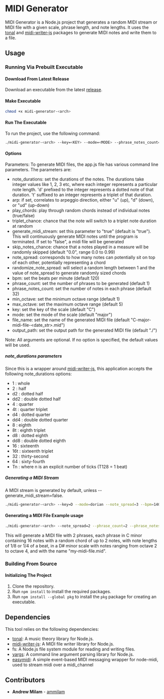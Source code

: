 # MIDI Generator

MIDI Generator is a Node.js project that generates a random MIDI stream or MIDI file with a given scale, phrase length, and note lengths. It uses the [tonal](https://www.npmjs.com/package/tonal) and [midi-writer-js](https://www.npmjs.com/package/midi-writer-js) packages to generate MIDI notes and write them to a file.

## Usage

### Running Via Prebuilt Executable 

#### Download From Latest Release

Download an executable from the latest [release](https://github.com/ammilam/midi-generator/releases/tag/latest).

#### Make Executable

```bash
chmod +x midi-generator-<arch>
```

#### Run The Executable

To run the project, use the following command:

```bash
./midi-generator-<arch> --key=<KEY> --mode=<MODE> --phrase_notes_count=<PHRASE_NOTES_COUNT> --note_durations=<note_durations> --min_octave=<MIN_OCTAVE> --max_octave=<MAX_OCTAVE> --file_name=<FILE_NAME> --note_spread=<NOTE_SPREAD> --triplet_chance=<TRIPLET_CHANCE> --arp=<ARP> --time_signature=<TIME_SIGNATURE> --skip_notes_chance=<SKIP_NOTES_CHANCE> --midi_channel=<MIDI_CHANNEL> --randomize_note_spread --play_chords
```

#### Options

Parameters:
To generate MIDI files, the app.js file has various command line parameters. The parameters are:
- note_durations: set the durations of the notes. The durations take integer values like 1, 2, 3 etc, where each integer represents a particular note length. 'd' prefixed to the integer represents a dotted note of that duration. 't' suffixed to an integer represents a triplet of that duration.
- arp: if set, correlates to arpeggio direction, either "u" (up), "d" (down), or "ud" (up-down)
- play_chords: play through random chords instead of individual notes (true/false)
- triplet_chance: chance that the note will switch to a triplet note duration at random
- generate_midi_stream: set this parameter to "true" (default is "true"). This will continuously generate MIDI notes until the program is terminated. If set to "false", a midi file will be generated 
- skip_notes_chance: chance that a notes played in a measure will be randomly skipped (default "0.0", range 0.0 to 0.99)
- note_spread: corresponds to how many notes can potentially sit on top of each other, potentially representing a chord
- randomize_note_spread: will select a random length between 1 and the value of note_spread to generate randomly sized chords
- bpm: set the beats per minute (default 120)
- phrase_count: set the number of phrases to be generated (default 1)
- phrase_notes_count: set the number of notes in each phrase (default 32)
- min_octave: set the minimum octave range (default 1)
- max_octave: set the maximum octave range (default 5)
- key: set the key of the scale (default "C")
- mode: set the mode of the scale (default "major")
- file_name: set the name of the generated MIDI file (default "C-major-midi-file-<date_str>.mid")
- output_path: set the output path for the generated MIDI file (default "./")

Note: All arguments are optional. If no option is specified, the default values will be used.

##### note_durations parameters

Since this is a wrapper around [midi-writer-js](https://www.npmjs.com/package/midi-writer-js), this application accepts the following note_durations options:

- 1 : whole
- 2 : half
- d2 : dotted half
- dd2 : double dotted half
- 4 : quarter
- 4t : quarter triplet
- d4 : dotted quarter
- dd4 : double dotted quarter
- 8 : eighth
- 8t : eighth triplet
- d8 : dotted eighth
- dd8 : double dotted eighth
- 16 : sixteenth
- 16t : sixteenth triplet
- 32 : thirty-second
- 64 : sixty-fourth
- Tn : where n is an explicit number of ticks (T128 = 1 beat)

##### Generating a MIDI Stream

A MIDI stream is generated by default, unless --generate_midi_stream=false.

```bash
./midi-generator-<arch> --key=D --mode=dorian --note_spread=3 --bpm=140 --velocity=100 --midi_channel=7 --arp=d --play_chords --triplet_chance=0.2 --note_durations=8,16
```

#### Generating a MIDI File Example usage

```bash
./midi-generator-<arch> --note_spread=2 --phrase_count=2 --phrase_notes_count=16 --note_durations=8,16 --min_octave=2 --max_octave=4 --key=C --mode=minor --file_name="my-midi-file.mid" --generate_midi_stream=false
```

This will generate a MIDI file with 2 phrases, each phrase in C minor containing 16 notes with a random chord of up to 2 notes, with note lengths of 1/8 or 1/4 of a beat, in a D# minor scale with notes ranging from octave 2 to octave 4, and with the name "my-midi-file.mid".

### Building From Source

#### Initializing The Project

1. Clone the repository.
2. Run `npm install` to install the required packages.
3. Run `npm install --global pkg` to install the `pkg` package for creating an executable.

## Dependencies

This tool relies on the following dependencies:

- [tonal](https://www.npmjs.com/package/tonal): A music theory library for Node.js.
- [midi-writer-js](https://www.npmjs.com/package/midi-writer-js): A MIDI file writer library for Node.js.
- fs: A Node.js file system module for reading and writing files.
- [yargs](https://www.npmjs.com/package/yargs): A command line argument parsing library for Node.js.
- [easymidi](https://www.npmjs.com/package/easymidi): A simple event-based MIDI messaging wrapper for node-midi, used to stream midi over a midi_channel

## Contributors

- **Andrew Milam** - [ammilam](https://github.com/ammilam)
